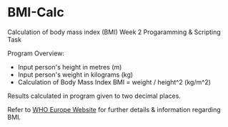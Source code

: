 # BMI-Calc
Calculation of body mass index (BMI)
Week 2 Progaramming & Scripting Task

Program Overview:
- Input person's height in metres (m)
- Input person's weight in kilograms (kg)
- Calculation of Body Mass Index BMI = weight / height^2 (kg/m^2)

Results calculated in program given to two decimal places.

Refer to [WHO Europe Website](http://www.euro.who.int/en/health-topics/disease-prevention/nutrition/a-healthy-lifestyle/body-mass-index-bmi) for further details & information regarding BMI.
